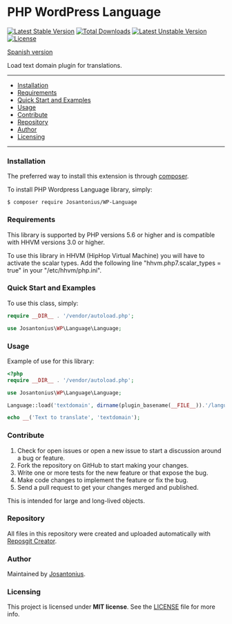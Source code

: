 # PHP WordPress Language

[![Latest Stable Version](https://poser.pugx.org/josantonius/wp-language/v/stable)](https://packagist.org/packages/josantonius/wp-language) [![Total Downloads](https://poser.pugx.org/josantonius/wp-language/downloads)](https://packagist.org/packages/josantonius/wp-language) [![Latest Unstable Version](https://poser.pugx.org/josantonius/wp-language/v/unstable)](https://packagist.org/packages/josantonius/wp-language) [![License](https://poser.pugx.org/josantonius/wp-language/license)](https://packagist.org/packages/josantonius/wp-language)

[Spanish version](README-ES.md)

Load text domain plugin for translations.

---

- [Installation](#installation)
- [Requirements](#requirements)
- [Quick Start and Examples](#quick-start-and-examples)
- [Usage](#usage)
- [Contribute](#contribute)
- [Repository](#repository)
- [Author](#author)
- [Licensing](#licensing)

---

### Installation

The preferred way to install this extension is through [composer](http://getcomposer.org/download/).

To install PHP Wordpress Language library, simply:

    $ composer require Josantonius/WP-Language

### Requirements

This library is supported by PHP versions 5.6 or higher and is compatible with HHVM versions 3.0 or higher.

To use this library in HHVM (HipHop Virtual Machine) you will have to activate the scalar types. Add the following line "hhvm.php7.scalar_types = true" in your "/etc/hhvm/php.ini".

### Quick Start and Examples

To use this class, simply:

```php
require __DIR__ . '/vendor/autoload.php';

use Josantonius\WP\Language\Language;
```
### Usage

Example of use for this library:

```php
<?php
require __DIR__ . '/vendor/autoload.php';

use Josantonius\WP\Language\Language;

Language::load('textdomain', dirname(plugin_basename(__FILE__)).'/languages/');

echo __('Text to translate', 'textdomain');

```

### Contribute
1. Check for open issues or open a new issue to start a discussion around a bug or feature.
1. Fork the repository on GitHub to start making your changes.
1. Write one or more tests for the new feature or that expose the bug.
1. Make code changes to implement the feature or fix the bug.
1. Send a pull request to get your changes merged and published.

This is intended for large and long-lived objects.

### Repository

All files in this repository were created and uploaded automatically with [Reposgit Creator](https://github.com/Josantonius/BASH-Reposgit).

### Author

Maintained by [Josantonius](https://github.com/Josantonius/).

### Licensing

This project is licensed under **MIT license**. See the [LICENSE](LICENSE) file for more info.